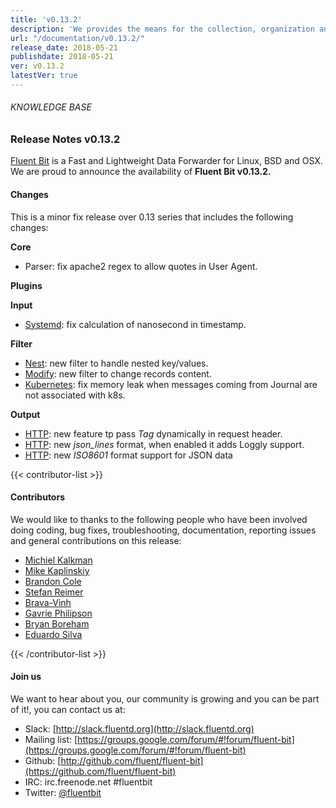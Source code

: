 ```yaml
---
title: 'v0.13.2'
description: 'We provides the means for the collection, organization and computerized retrieval of knowledgeand Lightweight Data Forwarder for Linux, BSD and OSX. We are proud to announce the availability of Fluent Bit v0.13.2.'
url: "/documentation/v0.13.2/"
release_date: 2018-05-21
publishdate: 2018-05-21
ver: v0.13.2
latestVer: true
---
```



###### KNOWLEDGE BASE

### Release Notes v0.13.2

[Fluent Bit](https://fluentbit.io/) is a Fast and Lightweight Data Forwarder for Linux, BSD and OSX. We are proud to announce the availability of **Fluent Bit v0.13.2.**

#### Changes

This is a minor fix release over 0.13 series that includes the following changes:

**Core**

* Parser: fix apache2 regex to allow quotes in User Agent.


**Plugins**


**Input**

* [Systemd](https://fluentbit.io/documentation/0.13/input/systemd.html): fix calculation of nanosecond in timestamp.


**Filter**

* [Nest](https://fluentbit.io/documentation/0.13/filter/nest.html): new filter to handle nested key/values.
* [Modify](https://fluentbit.io/documentation/0.13/filter/modify.html): new filter to change records content.
* [Kubernetes](https://fluentbit.io/documentation/0.13/filter/kubernetes.html): fix memory leak when messages coming from Journal are not associated with k8s.


**Output**

 
* [HTTP](https://fluentbit.io/documentation/0.13/output/http.html): new feature tp pass _Tag_ dynamically in request header.
* [HTTP](https://fluentbit.io/documentation/0.13/output/http.html): new _json_lines_ format, when enabled it adds Loggly support.
* [HTTP](https://fluentbit.io/documentation/0.13/output/http.html): new _ISO8601_ format support for JSON data



{{< contributor-list >}}

#### Contributors

We would like to thanks to the following people who have been involved doing coding, bug fixes, troubleshooting, documentation, reporting issues and general contributions on this release:

* [Michiel Kalkman](https://github.com/michiel)
* [Mike Kaplinskiy](https://github.com/mikekap)
* [Brandon Cole](https://github.com/brandoncole)
* [Stefan Reimer](https://github.com/Quarky9)
* [Brava-Vinh](https://github.com/brava-vinh)
* [Gavrie Philipson](https://github.com/gavrie)
* [Bryan Boreham](https://github.com/bboreham)
* [Eduardo Silva](https://github.com/edsiper)

{{< /contributor-list >}}

#### Join us

We want to hear about you, our community is growing and you can be part of it!, you can contact us at:

* Slack: [http://slack.fluentd.org](http://slack.fluentd.org)
* Mailing list: [https://groups.google.com/forum/#!forum/fluent-bit](https://groups.google.com/forum/#!forum/fluent-bit)
* Github: [http://github.com/fluent/fluent-bit](https://github.com/fluent/fluent-bit)
* IRC: irc.freenode.net #fluentbit
* Twitter: [@fluentbit](https://twitter.com/fluentbit)